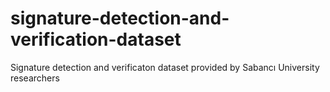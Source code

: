 # signature-detection-and-verification-dataset
Signature detection and verificaton dataset provided by Sabancı University researchers
